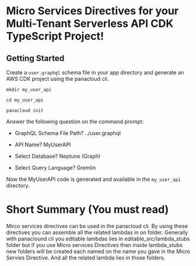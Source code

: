 # Micro Services Directives for your Multi-Tenant Serverless API CDK TypeScript Project!

## Getting Started

Create a `user.graphql` schema file in your app directory and generate an AWS CDK project using the panacloud cli.

    mkdir my_user_api

    cd my_user_api

    panacloud init

Answer the following question on the command prompt:

* GraphQL Schema File Path? ../user.graphql

* API Name? MyUserAPI

* Select Database? Neptune (Graph) 

* Select Query Language? Gremlin

Now the MyUserAPI code is generated and available in the `my_user_api` directory.

# Short Summary (You must read) 
Mirco services directives can be used in the panacloud cli. By using these directives you can assemble all the related lambdas in on folder. Generally with panaclound cli you editable lambdas lies in editable_src/lambda_stubs folder but if you use Micro services Directives then inside lambda_stubs new folders will be created each named on the name you gave in the Micro Servies Directive. And all the related lambda lies in those folders.
